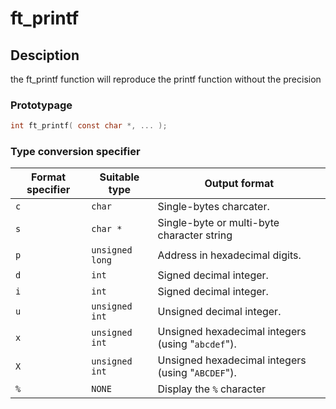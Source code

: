# ft_printf

## Desciption

the ft_printf function will reproduce the printf function without the precision

### Prototypage
```C
int ft_printf( const char *, ... );
```

### Type conversion specifier

| Format specifier | Suitable type | Output format |
| --- | --- | --- |
| `c` | `char` | Single-bytes charcater. | 
| `s` | `char *` | Single-byte or multi-byte character string |
| `p` | `unsigned long` | Address in hexadecimal digits. |
| `d` | `int` | Signed decimal integer. |
| `i` | `int` | Signed decimal integer. | 
| `u` | `unsigned int` | Unsigned decimal integer. |
| `x` | `unsigned int` | Unsigned hexadecimal integers (using "`abcdef`"). |
| `X` | `unsigned int` | Unsigned hexadecimal integers (using "`ABCDEF`"). |
| `%` | `NONE` | Display the `%` character |
